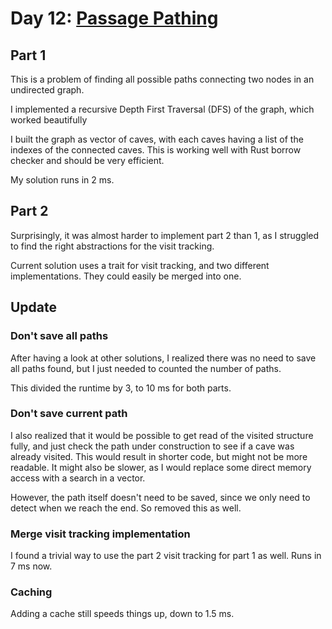 # Day 12: [Passage Pathing](https://adventofcode.com/2021/day/12)

## Part 1

This is a problem of finding all possible paths connecting two nodes in an undirected graph.

I implemented a recursive Depth First Traversal (DFS) of the graph, which worked beautifully

I built the graph as vector of caves, with each caves having a list of the indexes of the connected caves. This is working well with Rust borrow checker and should be very efficient.

My solution runs in 2 ms.

## Part 2

Surprisingly, it was almost harder to implement part 2 than 1, as I struggled to find the right abstractions for the visit tracking.

Current solution uses a trait for visit tracking, and two different implementations. They could easily be merged into one.

## Update

### Don't save all paths

After having a look at other solutions, I realized there was no need to save all paths found, but I just needed to counted the number of paths.

This divided the runtime by 3, to 10 ms for both parts.

### Don't save current path

I also realized that it would be possible to get read of the visited structure fully, and just check the path under construction to see if a cave was already visited. This would result in shorter code, but might not be more readable. It might also be slower, as I would replace some direct memory access with a search in a vector.

However, the path itself doesn't need to be saved, since we only need to detect when we reach the end. So removed this as well.

### Merge visit tracking implementation

I found a trivial way to use the part 2 visit tracking for part 1 as well. Runs in 7 ms now.

### Caching

Adding a cache still speeds things up, down to 1.5 ms.